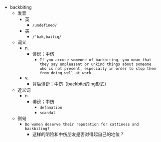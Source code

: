 - backbiting
  - 发音
    - 英
      - `/undefined/`
    - 美
      - `/'bæk,baitiŋ/`
  - 词义
    - n.
      - 诽谤；中伤
        - `If you accuse someone of backbiting, you mean that they say unpleasant or unkind things about someone who is not present, especially in order to stop them from doing well at work`
    - v.
      - 背后诽谤；中伤（backbite的ing形式）
  - 近义词
    - n.
      - 诽谤；中伤
        - `defamation`
        - `scandal`
  - 例句
    - `Do women deserve their reputation for cattiness and backbiting?`
      - 这样的阴险和中伤朋友是否对得起自己的地位？


